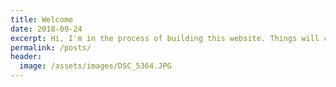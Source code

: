 ```yaml
---
title: Welcome
date: 2018-09-24
excerpt: Hi, I'm in the process of building this website. Things will come online bits by bits. My main information (CV and research papers) is already online!
permalink: /posts/
header:
  image: /assets/images/DSC_5364.JPG
---
```

